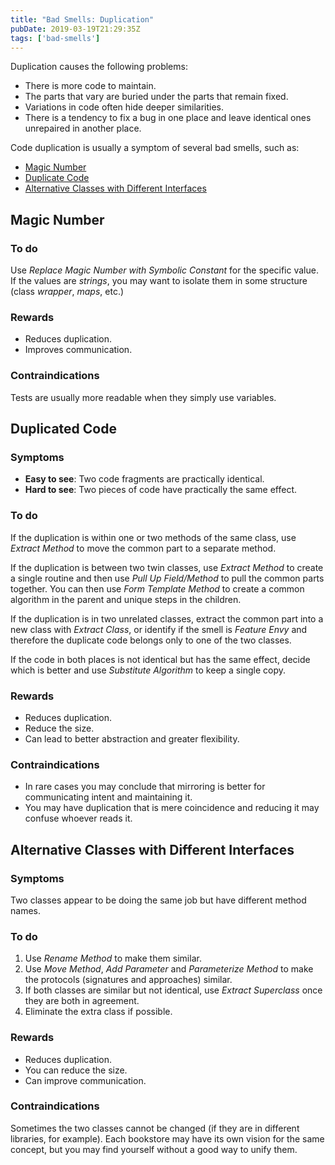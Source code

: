 ```yaml
---
title: "Bad Smells: Duplication"
pubDate: 2019-03-19T21:29:35Z
tags: ['bad-smells']
---
```

Duplication causes the following problems:

* There is more code to maintain.
* The parts that vary are buried under the parts that remain fixed.
* Variations in code often hide deeper similarities.
* There is a tendency to fix a bug in one place and leave identical ones unrepaired in another place.

Code duplication is usually a symptom of several bad smells, such as:

* [Magic Number](#magic-number)
* [Duplicate Code](#duplicated-code)
* [Alternative Classes with Different Interfaces](#alternative-classes-with-different-interfaces)

## Magic Number
### To do

Use *Replace Magic Number with Symbolic Constant* for the specific value.
If the values are *strings*, you may want to isolate them in some structure (class *wrapper*, *maps*, etc.)

### Rewards

* Reduces duplication.
* Improves communication.

### Contraindications

Tests are usually more readable when they simply use variables.

## Duplicated Code
### Symptoms

* **Easy to see**: Two code fragments are practically identical.
* **Hard to see**: Two pieces of code have practically the same effect.

### To do

If the duplication is within one or two methods of the same class, use *Extract Method* to move the common part to a separate method.

If the duplication is between two twin classes, use *Extract Method* to create a single routine and then use *Pull Up Field/Method* to pull the common parts together. You can then use *Form Template Method* to create a common algorithm in the parent and unique steps in the children.

If the duplication is in two unrelated classes, extract the common part into a new class with *Extract Class*, or identify if the smell is *Feature Envy* and therefore the duplicate code belongs only to one of the two classes.

If the code in both places is not identical but has the same effect, decide which is better and use *Substitute Algorithm* to keep a single copy.

### Rewards

* Reduces duplication.
* Reduce the size.
* Can lead to better abstraction and greater flexibility.

### Contraindications

* In rare cases you may conclude that mirroring is better for communicating intent and maintaining it.
* You may have duplication that is mere coincidence and reducing it may confuse whoever reads it.

## Alternative Classes with Different Interfaces
### Symptoms

Two classes appear to be doing the same job but have different method names.

### To do

1. Use *Rename Method* to make them similar.
2. Use *Move Method*, *Add Parameter* and *Parameterize Method* to make the protocols (signatures and approaches) similar.
3. If both classes are similar but not identical, use *Extract Superclass* once they are both in agreement.
4. Eliminate the extra class if possible.

### Rewards

* Reduces duplication.
* You can reduce the size.
* Can improve communication.

### Contraindications

Sometimes the two classes cannot be changed (if they are in different libraries, for example). Each bookstore may have its own vision for the same concept, but you may find yourself without a good way to unify them.